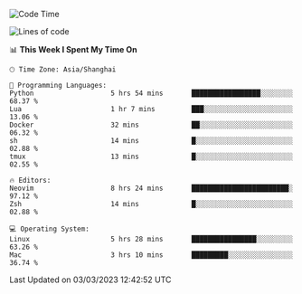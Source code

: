<!--START_SECTION:waka-->
![Code Time](http://img.shields.io/badge/Code%20Time-1%2C182%20hrs%2034%20mins-blue)

![Lines of code](https://img.shields.io/badge/From%20Hello%20World%20I%27ve%20Written-64.8%20thousand%20lines%20of%20code-blue)

📊 **This Week I Spent My Time On** 

```text
🕑︎ Time Zone: Asia/Shanghai

💬 Programming Languages: 
Python                   5 hrs 54 mins       █████████████████░░░░░░░░   68.37 % 
Lua                      1 hr 7 mins         ███░░░░░░░░░░░░░░░░░░░░░░   13.06 % 
Docker                   32 mins             ██░░░░░░░░░░░░░░░░░░░░░░░   06.32 % 
sh                       14 mins             █░░░░░░░░░░░░░░░░░░░░░░░░   02.88 % 
tmux                     13 mins             █░░░░░░░░░░░░░░░░░░░░░░░░   02.55 % 

🔥 Editors: 
Neovim                   8 hrs 24 mins       ████████████████████████░   97.12 % 
Zsh                      14 mins             █░░░░░░░░░░░░░░░░░░░░░░░░   02.88 % 

💻 Operating System: 
Linux                    5 hrs 28 mins       ████████████████░░░░░░░░░   63.26 % 
Mac                      3 hrs 10 mins       █████████░░░░░░░░░░░░░░░░   36.74 % 
```


 Last Updated on 03/03/2023 12:42:52 UTC
<!--END_SECTION:waka-->
